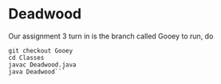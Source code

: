 # Deadwood

Our assignment 3 turn in is the branch called Gooey
to run, do
```
git checkout Gooey
cd Classes
javac Deadwood.java
java Deadwood```
